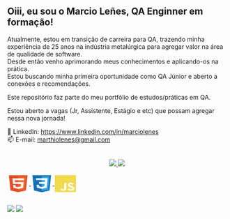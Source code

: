 

##  Oiii, eu sou o Marcio Leñes, QA Enginner em formação!<br>
<div align="align">
Atualmente, estou em transição de carreira para QA, trazendo minha experiência de 25 anos na indústria metalúrgica para agregar valor na área de qualidade de software.<br>
Desde então venho aprimorando meus conhecimentos e aplicando-os na prática.<br>
Estou buscando minha primeira oportunidade como QA Júnior e aberto a conexões e recomendações.<br>

Este repositório faz parte do meu portfólio de estudos/práticas em QA.<br>

Estou aberto a vagas (Jr, Assistente, Estágio e etc) que possam agregar nessa nova jornada!<br>

🔗 LinkedIn: https://www.linkedin.com/in/marciolenes <br>
📫 E-mail: marthiolenes@gmail.com <br>
</div>
<br>



<div align="center">
  <a href="https://github.com/marciolenes">
  <img height="165em" src="https://github-readme-stats.vercel.app/api?username=marciolenes&show_icons=true&theme=dracula&include_all_commits=true&count_private=true"/>
  <img height="165em" src="https://github-readme-stats.vercel.app/api/top-langs/?username=marciolenes&layout=compact&langs_count=7&theme=dracula"/>
</div>
<br>
  
<div>
  <img align="center" alt="Marcio-HTML" height="40" width="50" src="https://raw.githubusercontent.com/devicons/devicon/master/icons/html5/html5-original.svg">
  <img align="center" alt="Marcio-CSS" height="40" width="50" src="https://raw.githubusercontent.com/devicons/devicon/master/icons/css3/css3-original.svg">
  <img align="center" alt="Marcio-Js" height="40" width="50" src="https://raw.githubusercontent.com/devicons/devicon/master/icons/javascript/javascript-plain.svg">
</div>
 
##
 
<div> 
  <a href = "mailto:contato@marciolenes.com.br"><img src="https://img.shields.io/badge/-Gmail-%23333?style=for-the-badge&logo=gmail&logoColor=white" target="_blank"></a>
  <a href="https://www.linkedin.com/in/marciolenes" target="_blank"><img src="https://img.shields.io/badge/-LinkedIn-%230077B5?style=for-the-badge&logo=linkedin&logoColor=white" target="_blank"></a>  
</div>

<br><br>



